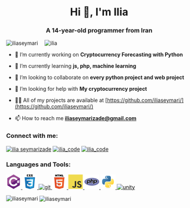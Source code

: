 <h1 align="center">Hi 👋, I'm Ilia</h1>
<h3 align="center">A 14-year-old programmer from Iran</h3>

<img align="right" alt="ilia" width="400" src="https://www.behance.net/gallery/161921919/Portrait-animated-gif/modules/913447149"> </img>
<p align="left"> <img src="https://komarev.com/ghpvc/?username=iliaseymari&label=Profile%20views&color=0e75b6&style=flat" alt="iliaseymari" /> </p>

- 🔭 I’m currently working on **Cryptocurrency Forecasting with Python**

- 🌱 I’m currently learning **js, php, machine learning**

- 👯 I’m looking to collaborate on **every python project and web project**

- 🤝 I’m looking for help with **My cryptocurrency project**

- 👨‍💻 All of my projects are available at [https://github.com/iliaseymari/](https://github.com/iliaseymari/)

- 📫 How to reach me **iliaseymarizade@gmail.com**

<h3 align="left">Connect with me:</h3>
<p align="left">
<a href="https://linkedin.com/in/ilia seymarizade" target="blank"><img align="center" src="https://raw.githubusercontent.com/rahuldkjain/github-profile-readme-generator/master/src/images/icons/Social/linked-in-alt.svg" alt="ilia seymarizade" height="30" width="40" /></a>
<a href="https://instagram.com/ilia_code" target="blank"><img align="center" src="https://raw.githubusercontent.com/rahuldkjain/github-profile-readme-generator/master/src/images/icons/Social/instagram.svg" alt="ilia_code" height="30" width="40" /></a>
<a href="https://www.youtube.com/c/ilia_code" target="blank"><img align="center" src="https://raw.githubusercontent.com/rahuldkjain/github-profile-readme-generator/master/src/images/icons/Social/youtube.svg" alt="ilia_code" height="30" width="40" /></a>
</p>

<h3 align="left">Languages and Tools:</h3>
<p align="left"> <a href="https://www.w3schools.com/cs/" target="_blank" rel="noreferrer"> <img src="https://raw.githubusercontent.com/devicons/devicon/master/icons/csharp/csharp-original.svg" alt="csharp" width="40" height="40"/> </a> <a href="https://www.w3schools.com/css/" target="_blank" rel="noreferrer"> <img src="https://raw.githubusercontent.com/devicons/devicon/master/icons/css3/css3-original-wordmark.svg" alt="css3" width="40" height="40"/> </a> <a href="https://git-scm.com/" target="_blank" rel="noreferrer"> <img src="https://www.vectorlogo.zone/logos/git-scm/git-scm-icon.svg" alt="git" width="40" height="40"/> </a> <a href="https://www.w3.org/html/" target="_blank" rel="noreferrer"> <img src="https://raw.githubusercontent.com/devicons/devicon/master/icons/html5/html5-original-wordmark.svg" alt="html5" width="40" height="40"/> </a> <a href="https://developer.mozilla.org/en-US/docs/Web/JavaScript" target="_blank" rel="noreferrer"> <img src="https://raw.githubusercontent.com/devicons/devicon/master/icons/javascript/javascript-original.svg" alt="javascript" width="40" height="40"/> </a> <a href="https://www.php.net" target="_blank" rel="noreferrer"> <img src="https://raw.githubusercontent.com/devicons/devicon/master/icons/php/php-original.svg" alt="php" width="40" height="40"/> </a> <a href="https://www.python.org" target="_blank" rel="noreferrer"> <img src="https://raw.githubusercontent.com/devicons/devicon/master/icons/python/python-original.svg" alt="python" width="40" height="40"/> </a> <a href="https://unity.com/" target="_blank" rel="noreferrer" > <img src="https://www.vectorlogo.zone/logos/unity3d/unity3d-icon.svg" alt="unity" width="40" style="color: black;" height="40"/> </a> </p>

<p><img align="left" src="https://github-readme-stats.vercel.app/api/top-langs?username=iliaseymari&show_icons=true&locale=en&layout=compact" alt="iliaseymari" /></p>

<p>&nbsp;<img align="center" src="https://github-readme-stats.vercel.app/api?username=iliaseymari&show_icons=true&locale=en" alt="iliaseymari" /></p>

